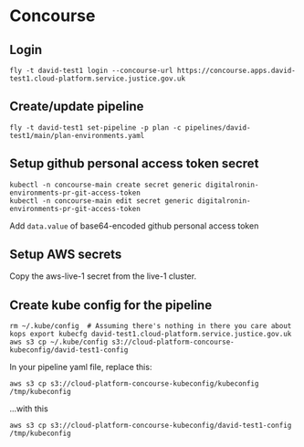 # Concourse

## Login

```
fly -t david-test1 login --concourse-url https://concourse.apps.david-test1.cloud-platform.service.justice.gov.uk
```

## Create/update pipeline

```
fly -t david-test1 set-pipeline -p plan -c pipelines/david-test1/main/plan-environments.yaml
```

## Setup github personal access token secret

```
kubectl -n concourse-main create secret generic digitalronin-environments-pr-git-access-token
kubectl -n concourse-main edit secret generic digitalronin-environments-pr-git-access-token
```

Add `data.value` of base64-encoded github personal access token

## Setup AWS secrets

Copy the aws-live-1 secret from the live-1 cluster.

## Create kube config for the pipeline

```
rm ~/.kube/config  # Assuming there's nothing in there you care about
kops export kubecfg david-test1.cloud-platform.service.justice.gov.uk
aws s3 cp ~/.kube/config s3://cloud-platform-concourse-kubeconfig/david-test1-config
```

In your pipeline yaml file, replace this:

    aws s3 cp s3://cloud-platform-concourse-kubeconfig/kubeconfig /tmp/kubeconfig

...with this

    aws s3 cp s3://cloud-platform-concourse-kubeconfig/david-test1-config /tmp/kubeconfig

